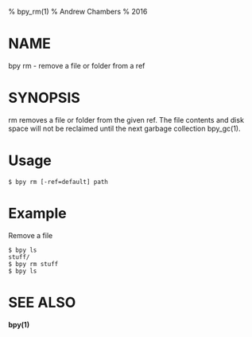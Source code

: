 % bpy_rm(1)
% Andrew Chambers
% 2016

# NAME

bpy rm - remove a file or folder from a ref

# SYNOPSIS

rm removes a file or folder from the given ref. The file contents and disk space
will not be reclaimed until the next garbage collection bpy_gc(1).

# Usage

```$ bpy rm [-ref=default] path```

# Example

Remove a file

```
$ bpy ls
stuff/
$ bpy rm stuff
$ bpy ls
```

# SEE ALSO

**bpy(1)**
